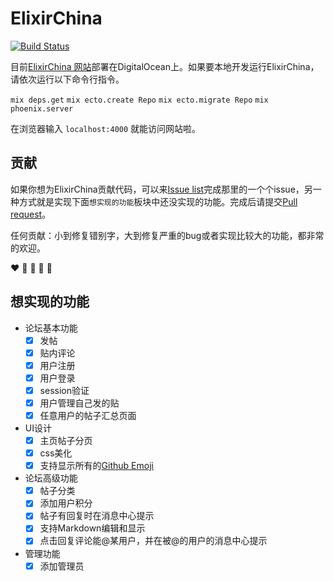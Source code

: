 # ElixirChina  
[![Build Status](https://travis-ci.org/jw2013/elixir-china.svg)](https://travis-ci.org/jw2013/elixir-china)

目前[ElixirChina 网站](http://elixir-cn.com/)部署在DigitalOcean上。如果要本地开发运行ElixirChina，请依次运行以下命令行指令。

`mix deps.get`
`mix ecto.create Repo`
`mix ecto.migrate Repo`
`mix phoenix.server`

在浏览器输入 `localhost:4000` 就能访问网站啦。

## 贡献
如果你想为ElixirChina贡献代码，可以来[Issue list](https://github.com/jw2013/elixir-china/issues)完成那里的一个个issue，另一种方式就是实现下面`想实现的功能`板块中还没实现的功能。完成后请提交[Pull request](https://github.com/jw2013/elixir-china/pulls)。
  
任何贡献：小到修复错别字，大到修复严重的bug或者实现比较大的功能，都非常的欢迎。

:heart: :green_heart: :blue_heart: :yellow_heart: :purple_heart:

## 想实现的功能
- 论坛基本功能
  - [x] 发帖
  - [x] 贴内评论
  - [x] 用户注册
  - [x] 用户登录
  - [x] session验证
  - [x] 用户管理自己发的贴
  - [x] 任意用户的帖子汇总页面

- UI设计
  - [x] 主页帖子分页
  - [x] css美化
  - [x] 支持显示所有的[Github Emoji](http://www.emoji-cheat-sheet.com/)

- 论坛高级功能
  - [x] 帖子分类
  - [x] 添加用户积分
  - [x] 帖子有回复时在消息中心提示
  - [x] 支持Markdown编辑和显示
  - [x] 点击回复评论能@某用户，并在被@的用户的消息中心提示

- 管理功能
  - [x] 添加管理员
